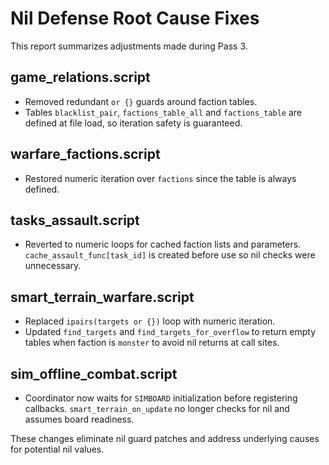 # Nil Defense Root Cause Fixes

This report summarizes adjustments made during Pass 3.

## game_relations.script
- Removed redundant `or {}` guards around faction tables.
- Tables `blacklist_pair`, `factions_table_all` and `factions_table` are defined at file load, so iteration safety is guaranteed.

## warfare_factions.script
- Restored numeric iteration over `factions` since the table is always defined.

## tasks_assault.script
- Reverted to numeric loops for cached faction lists and parameters. `cache_assault_func[task_id]` is created before use so nil checks were unnecessary.

## smart_terrain_warfare.script
- Replaced `ipairs(targets or {})` loop with numeric iteration.
- Updated `find_targets` and `find_targets_for_overflow` to return empty tables when faction is `monster` to avoid nil returns at call sites.

## sim_offline_combat.script
- Coordinator now waits for `SIMBOARD` initialization before registering callbacks. `smart_terrain_on_update` no longer checks for nil and assumes board readiness.

These changes eliminate nil guard patches and address underlying causes for potential nil values.
